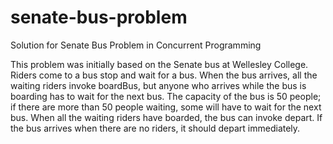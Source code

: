 # senate-bus-problem
Solution for Senate Bus Problem in Concurrent Programming

This problem was initially based on the Senate bus at Wellesley College. Riders come to a bus 
stop and wait for a bus. When the bus arrives, all the waiting riders invoke boardBus, but anyone who 
arrives while the bus is boarding has to wait for the next bus. The capacity of the bus is 50 people; if there 
are more than 50 people waiting, some will have to wait for the next bus. When all the waiting riders have 
boarded, the bus can invoke depart. If the bus arrives when there are no riders, it should depart 
immediately.
